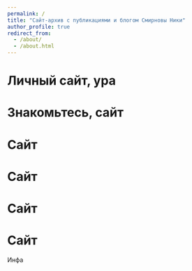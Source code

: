 ```yaml
---
permalink: /
title: "Сайт-архив с публикациями и блогом Смирновы Ники"
author_profile: true
redirect_from: 
  - /about/
  - /about.html
---
```

Личный сайт, ура
======
Знакомьтесь, сайт
======
Сайт
======
Сайт
======
Сайт
======
Сайт
======
Инфа
